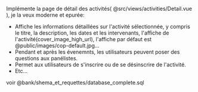 Implémente la page de détail des activités( @src/views/activities/Detail.vue ), je la veux moderne et epurée:
- Affiche les informations détaillées sur l'activité sélectionnée, y compris le titre, la description, les dates et les intervenants, l'affiche de l'activité(cover_image_high_url), l'affiche par défaut est @public/images/cop-default.jpg...
- Pendant et après les évenemnts, les utilisateurs peuvent poser des questions aux panélistes.
- Permet aux utilisateurs de s'inscrire ou de se désinscrire de l'activité.
- Etc...

voir @bank/shema_et_requettes/database_complete.sql